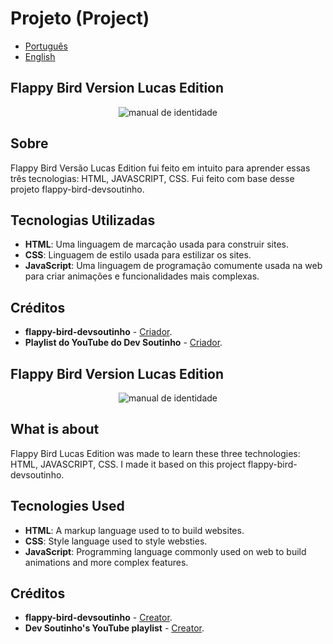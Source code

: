 # Projeto (Project) 
- [Português](#portugues)
- [English](#ingles)

<a id="portugues"></a>
## Flappy Bird Version Lucas Edition
<p align="center">
  <img src="https://github.com/user-attachments/assets/d419a275-7118-43ea-85f5-c32c4eeac8df" alt="manual de identidade">
</p>

## Sobre
Flappy Bird Versão Lucas Edition fui feito em intuito para aprender essas três tecnologias: HTML, JAVASCRIPT, CSS. Fui feito com base desse projeto flappy-bird-devsoutinho.

## Tecnologias Utilizadas
- **HTML**: Uma linguagem de marcação usada para construir sites.
- **CSS**: Linguagem de estilo usada para estilizar os sites.
- **JavaScript**: Uma linguagem de programação comumente usada na web para criar animações e funcionalidades mais complexas.

## Créditos

- **flappy-bird-devsoutinho** - [Criador](https://github.com/omariosouto/flappy-bird-devsoutinho).
- **Playlist do YouTube do Dev Soutinho** - [Criador](https://youtube.com/playlist?list=PLTcmLKdIkOWmeNferJ292VYKBXydGeDej&si=d3g4Nwau8YYguWTx).

<a id="ingles"></a>
## Flappy Bird Version Lucas Edition
<p align="center">
  <img src="https://github.com/user-attachments/assets/d419a275-7118-43ea-85f5-c32c4eeac8df" alt="manual de identidade">
</p>

## What is about

Flappy Bird Lucas Edition was made to learn these three technologies: HTML, JAVASCRIPT, CSS. I made it based on this project flappy-bird-devsoutinho.

## Tecnologies Used

- **HTML**: A markup language used to to build websites.
- **CSS**: Style language used to style websties.
- **JavaScript**: Programming language commonly used on web to build animations and more complex features.

## Créditos
- **flappy-bird-devsoutinho** - [Creator](https://github.com/omariosouto/flappy-bird-devsoutinho).
- **Dev Soutinho's YouTube playlist** - [Creator](https://youtube.com/playlist?list=PLTcmLKdIkOWmeNferJ292VYKBXydGeDej&si=d3g4Nwau8YYguWTx).

